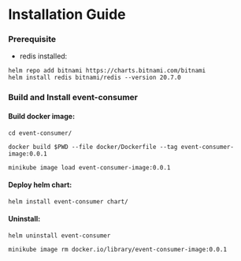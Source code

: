 # Installation Guide

### Prerequisite

* redis installed:

```text
helm repo add bitnami https://charts.bitnami.com/bitnami
helm install redis bitnami/redis --version 20.7.0
```

### Build and Install event-consumer

#### Build docker image:

```text
cd event-consumer/
```

```text
docker build $PWD --file docker/Dockerfile --tag event-consumer-image:0.0.1
```

```text
minikube image load event-consumer-image:0.0.1
```

#### Deploy helm chart:

```text
helm install event-consumer chart/
```

#### Uninstall:

```text 
helm uninstall event-consumer
```

```text
minikube image rm docker.io/library/event-consumer-image:0.0.1
```
